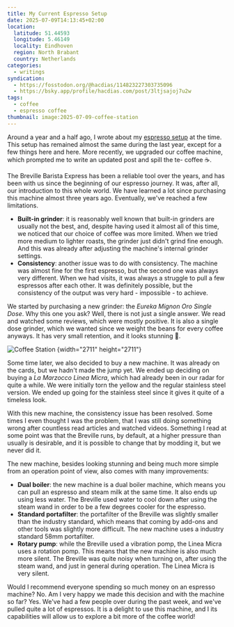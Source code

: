 ```yaml
---
title: My Current Espresso Setup
date: 2025-07-09T14:13:45+02:00
location:
  latitude: 51.44593
  longitude: 5.46149
  locality: Eindhoven
  region: North Brabant
  country: Netherlands
categories:
  - writings
syndication:
  - https://fosstodon.org/@hacdias/114823227303735096
  - https://bsky.app/profile/hacdias.com/post/3ltjsajoj7u2w
tags:
  - coffee
  - espresso coffee
thumbnail: image:2025-07-09-coffee-station
---
```


Around a year and a half ago, I wrote about my [espresso setup](/2024/01/06/current-espresso-setup/) at the time. This setup has remained almost the same during the last year, except for a few things here and here. More recently, we upgraded our coffee machine, which prompted me to write an updated post and spill the te- coffee ☕️.

<!--more-->

The Breville Barista Express has been a reliable tool over the years, and has been with us since the beginning of our espresso journey. It was, after all, our introduction to this whole world. We have learned a lot since purchasing this machine almost three years ago. Eventually, we've reached a few limitations.

- **Built-in grinder**: it is reasonably well known that built-in grinders are usually not the best, and, despite having used it almost all of this time, we noticed that our choice of coffee was more limited. When we tried more medium to lighter roasts, the grinder just didn't grind fine enough. And this was already after adjusting the machine's internal grinder settings.
- **Consistency**: another issue was to do with consistency. The machine was almost fine for the first espresso, but the second one was always very different. When we had visits, it was always a struggle to pull a few espressos after each other. It was definitely possible, but the consistency of the output was very hard - impossible - to achieve.

We started by purchasing a new grinder: the *Eureka Mignon Oro Single Dose*. Why this one you ask? Well, there is not just a single answer. We read and watched some reviews, which were mostly positive. It is also a single dose grinder, which we wanted since we weight the beans for every coffee anyways. It has very small retention, and it looks stunning 🤩.

![Coffee Station](image:2025-07-09-coffee-station)
{width="2711" height="2711"}

Some time later, we also decided to buy a new machine. It was already on the cards, but we hadn't made the jump yet. We ended up deciding on buying a *La Marzocco Linea Micra*, which had already been in our radar for quite a while. We were initially torn the yellow and the regular stainless steel version. We ended up going for the stainless steel since it gives it quite of a timeless look.

With this new machine, the consistency issue has been resolved. Some times I even thought I was the problem, that I was still doing something wrong after countless read articles and watched videos. Something I read at some point was that the Breville runs, by default, at a higher pressure than usually is desirable, and it is possible to change that by modding it, but we never did it.

The new machine, besides looking stunning and being much more simple from an operation point of view, also comes with many improvements:

- **Dual boiler**: the new machine is a dual boiler machine, which means you can pull an espresso and steam milk at the same time. It also ends up using less water. The Breville used water to cool down after using the steam wand in order to be a few degrees cooler for the espresso.
- **Standard portafilter**: the portafilter of the Breville was slightly smaller than the industry standard, which means that coming by add-ons and other tools was slightly more difficult. The new machine uses a industry standard 58mm portafilter.
- **Rotary pump**: while the Breville used a vibration pomp, the Linea Micra uses a rotation pomp. This means that the new machine is also much more silent. The Breville was quite noisy when turning on, after using the steam wand, and just in general during operation. The Linea Micra is very silent.

Would I recommend everyone spending so much money on an espresso machine? No. Am I very happy we made this decision and with the machine so far? Yes. We've had a few people over during the past week, and we've pulled quite a lot of espressos. It is a delight to use this machine, and I its capabilities will allow us to explore a bit more of the coffee world!
